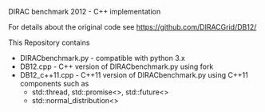 DIRAC benchmark 2012 - C++ implementation

For details about the original code see https://github.com/DIRACGrid/DB12/

This Repository contains 
   * DIRACbenchmark.py - compatible with python 3.x
   * DB12.cpp - C++ version of DIRACbenchmark.py using fork 
   *  DB12_c++11.cpp  - C++11 version of DIRACbenchmark.py using C++11 components such as
      * std::thread, std::promise<>,  std::future<> 
      * std::normal_distribution<> 